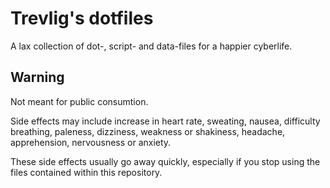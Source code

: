 # Trevlig's dotfiles

A lax collection of dot-, script- and data-files for a happier cyberlife.

## Warning

Not meant for public consumtion.

Side effects may include increase in heart rate, sweating, nausea, difficulty breathing, paleness, dizziness, weakness or shakiness, headache, apprehension, nervousness or anxiety.

These side effects usually go away quickly, especially if you stop using the files contained within this repository.
